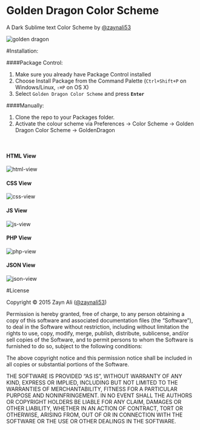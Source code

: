 
# Golden Dragon Color Scheme
A Dark Sublime text Color Scheme by [@zaynali53](https://twitter.com/zaynali53)

![golden dragon](https://cloud.githubusercontent.com/assets/8646770/5792283/de5b1e0e-9f32-11e4-8e5f-67ef48bcfda6.jpg)

#Installation:

####Package Control:

1. Make sure you already have Package Control installed
2. Choose Install Package from the Command Palette (`Ctrl+Shift+P` on Windows/Linux, `⇧⌘P` on OS X)
3. Select `Golden Dragon Color Scheme` and press **`Enter`**

####Manually:

1. Clone the repo to your Packages folder.
2. Activate the colour scheme via Preferences -> Color Scheme -> Golden Dragon Color Scheme -> GoldenDragon

<br>

#### HTML View
![html-view](https://cloud.githubusercontent.com/assets/8646770/6034702/e1558e88-ac47-11e4-9b47-b185c91246bb.PNG)

#### CSS View
![css-view](https://cloud.githubusercontent.com/assets/8646770/6034707/ee84cc22-ac47-11e4-8508-33d62deb9902.PNG)

#### JS View
![js-view](https://cloud.githubusercontent.com/assets/8646770/6034712/fa6ede7e-ac47-11e4-9c12-5ea437161146.PNG)

#### PHP View
![php-view](https://cloud.githubusercontent.com/assets/8646770/6034716/06789f20-ac48-11e4-8406-7660b9fbaa5d.PNG)

#### JSON View
![json-view](https://cloud.githubusercontent.com/assets/8646770/6034719/129e3d0a-ac48-11e4-9104-45401de9595e.PNG)

#License

Copyright © 2015 Zayn Ali ([@zaynali53](https://twitter.com/zaynali53))

Permission is hereby granted, free of charge, to any person obtaining a copy of this software and associated documentation files (the “Software”), to deal in the Software without restriction, including without limitation the rights to use, copy, modify, merge, publish, distribute, sublicense, and/or sell copies of the Software, and to permit persons to whom the Software is furnished to do so, subject to the following conditions:

The above copyright notice and this permission notice shall be included in all copies or substantial portions of the Software.

THE SOFTWARE IS PROVIDED “AS IS”, WITHOUT WARRANTY OF ANY KIND, EXPRESS OR IMPLIED, INCLUDING BUT NOT LIMITED TO THE WARRANTIES OF MERCHANTABILITY, FITNESS FOR A PARTICULAR PURPOSE AND NONINFRINGEMENT. IN NO EVENT SHALL THE AUTHORS OR COPYRIGHT HOLDERS BE LIABLE FOR ANY CLAIM, DAMAGES OR OTHER LIABILITY, WHETHER IN AN ACTION OF CONTRACT, TORT OR OTHERWISE, ARISING FROM, OUT OF OR IN CONNECTION WITH THE SOFTWARE OR THE USE OR OTHER DEALINGS IN THE SOFTWARE.
